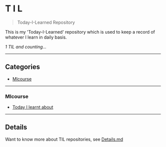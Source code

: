 # T I L
> Today-I-Learned Repository

This is my 'Today-I-Learned' repository which is used to keep a record of whatever I learn in daily basis. 

_1 TIL and counting..._
    
---
## Categories

* [Mlcourse](#MLCourse)

      
---

### Mlcourse

- [Today I learnt about](MLCourse/Day1.md)


      
---

## Details
Want to know more about TIL repositories, see [Details.md](https://github.com/Pranav-Khurana/TIL/blob/master/Details.md) 
